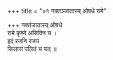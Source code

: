 +++
title = "०१ नक्तञ्जातास्य् ओषधे रामे"

+++
नक्तंजातास्य् ओषधे  
रामे कृष्णे असिक्नि च ।  
इदं रजनि रजय  
किलासं पलितं च यत् ॥